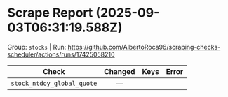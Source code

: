 # Scrape Report (2025-09-03T06:31:19.588Z)

Group: `stocks`  |  Run: https://github.com/AlbertoRoca96/scraping-checks-scheduler/actions/runs/17425058210

| Check | Changed | Keys | Error |
|---|:---:|:--|:--|
| `stock_ntdoy_global_quote` | — |  |  |
